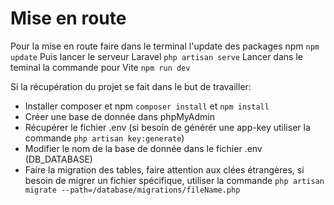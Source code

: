 # Mise en route

Pour la mise en route faire dans le terminal l'update des packages npm `npm update`
Puis lancer le serveur Laravel `php artisan serve`
Lancer dans le teminal la commande pour Vite `npm run dev`

Si la récupération du projet se fait dans le but de travailler:

-   Installer composer et npm `composer install` et `npm install`
-   Créer une base de donnée dans phpMyAdmin
-   Récupérer le fichier .env (si besoin de générér une app-key utiliser la commande `php artisan key:generate`)
-   Modifier le nom de la base de donnée dans le fichier .env (DB_DATABASE)
-   Faire la migration des tables, faire attention aux clées étrangères, si besoin de migrer un fichier spécifique, utiliser la commande
    `php artisan migrate --path=/database/migrations/fileName.php`

